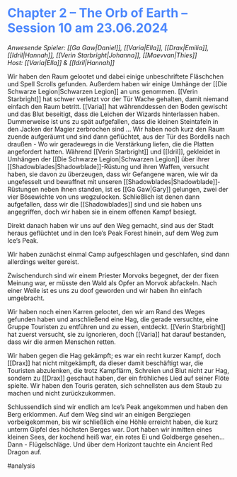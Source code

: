 # <font color = 4d88fd>Chapter 2 – The Orb of Earth – Session 10 am 23.06.2024</font>
_Anwesende Spieler: [[Ga Gaw|Daniel]], [[Varia|Ella]], [[Drax|Emilia]], [[Idril|Hannah]], [[Verin Starbright|Johanna]], [[Maevvan|Thies]]_  
_Host: [[Varia|Ella]] & [[Idril|Hannah]]_

Wir haben den Raum gelootet und dabei einige unbeschriftete Fläschchen und Spell Scrolls gefunden. Außerdem haben wir einige Umhänge der [[Die Schwarze Legion|Schwarzen Legion]] an uns genommen. [[Verin Starbright]] hat schwer verletzt vor der Tür Wache gehalten, damit niemand einfach den Raum betritt. [[Varia]] hat währenddessen den Boden gewischt und das Blut beseitigt, dass die Leichen der Wizards hinterlassen haben. Dummerweise ist uns zu spät aufgefallen, dass die kleinen Steintafeln in den Jacken der Magier zerbrochen sind ... Wir haben noch kurz den Raum zuende aufgeräumt und sind dann geflüchtet, aus der Tür des Bordells nach draußen - Wo wir geradewegs in die Verstärkung liefen, die die Platten angefordert hatten. Während [[Verin Starbright]] und [[Idril]], gekleidet in Umhängen der [[Die Schwarze Legion|Schwarzen Legion]] über ihrer [[Shadowblades|Shadowblade]]-Rüstung und ihren Waffen, versucht haben, sie davon zu überzeugen, dass wir Gefangene waren, wie wir da ungefesselt und bewaffnet mit unseren [[Shadowblades|Shadowblade]]-Rüstungen neben ihnen standen, ist es [[Ga Gaw|Gary]] gelungen, zwei der vier Bösewichte von uns wegzulocken. Schließlich ist denen dann aufgefallen, dass wir die [[Shadowblades]] sind und sie haben uns angegriffen, doch wir haben sie in einem offenen Kampf besiegt.

Direkt danach haben wir uns auf den Weg gemacht, sind aus der Stadt heraus geflüchtet und in den Ice’s Peak Forest hinein, auf dem Weg zum Ice’s Peak.

Wir haben zunächst einmal Camp aufgeschlagen und geschlafen, sind dann allerdings weiter gereist.

Zwischendurch sind wir einem Priester Morvoks begegnet, der der fixen Meinung war, er müsste den Wald als Opfer an Morvok abfackeln. Nach einer Weile ist es uns zu doof geworden und wir haben ihn einfach umgebracht.

Wir haben noch einen Karren gelootet, den wir am Rand des Weges gefunden haben und anschließend eine Hag, die gerade versuchte, eine Gruppe Touristen zu entführen und zu essen, entdeckt. [[Verin Starbright]] hat zuerst versucht, sie zu ignorieren, doch [[Varia]] hat darauf bestanden, dass wir die armen Menschen retten.

Wir haben gegen die Hag gekämpft; es war ein recht kurzer Kampf, doch [[Drax]] hat nicht mitgekämpft, da dieser damit beschäftigt war, die Touristen abzulenken, die trotz Kampflärm, Schreien und Blut nicht zur Hag, sondern zu [[Drax]] geschaut haben, der ein fröhliches Lied auf seiner Flöte spielte. Wir haben den Touris geraten, sich schnellsten aus dem Staub zu machen und nicht zurückzukommen.

Schlussendlich sind wir endlich am Ice’s Peak angekommen und haben den Berg erklommen. Auf dem Weg sind wir an einigen Bergziegen vorbeigekommen, bis wir schließlich eine Höhle erreicht haben, die kurz unterm Gipfel des höchsten Berges war. Dort haben wir inmitten eines kleinen Sees, der kochend heiß war, ein rotes Ei und Goldberge gesehen... Dann - Flügelschläge. Und über dem Horizont tauchte ein Ancient Red Dragon auf.

#analysis
